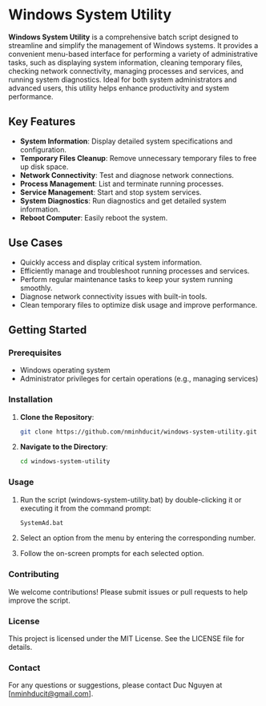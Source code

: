# Windows System Utility

**Windows System Utility** is a comprehensive batch script designed to streamline and simplify the management of Windows systems. It provides a convenient menu-based interface for performing a variety of administrative tasks, such as displaying system information, cleaning temporary files, checking network connectivity, managing processes and services, and running system diagnostics. Ideal for both system administrators and advanced users, this utility helps enhance productivity and system performance.

## Key Features

- **System Information**: Display detailed system specifications and configuration.
- **Temporary Files Cleanup**: Remove unnecessary temporary files to free up disk space.
- **Network Connectivity**: Test and diagnose network connections.
- **Process Management**: List and terminate running processes.
- **Service Management**: Start and stop system services.
- **System Diagnostics**: Run diagnostics and get detailed system information.
- **Reboot Computer**: Easily reboot the system.

## Use Cases

- Quickly access and display critical system information.
- Efficiently manage and troubleshoot running processes and services.
- Perform regular maintenance tasks to keep your system running smoothly.
- Diagnose network connectivity issues with built-in tools.
- Clean temporary files to optimize disk usage and improve performance.

## Getting Started

### Prerequisites

- Windows operating system
- Administrator privileges for certain operations (e.g., managing services)

### Installation

1. **Clone the Repository**:
   ```bash
   git clone https://github.com/nminhducit/windows-system-utility.git
   ```

2. **Navigate to the Directory**:
   ```bash
   cd windows-system-utility
   ```

### Usage

1. Run the script (windows-system-utility.bat) by double-clicking it or executing it from the command prompt:
   ```bash
   SystemAd.bat
   ```

2. Select an option from the menu by entering the corresponding number.
3. Follow the on-screen prompts for each selected option.

### Contributing

We welcome contributions! Please submit issues or pull requests to help improve the script.

### License

This project is licensed under the MIT License. See the LICENSE file for details.

### Contact

For any questions or suggestions, please contact Duc Nguyen at [nminhducit@gmail.com].


